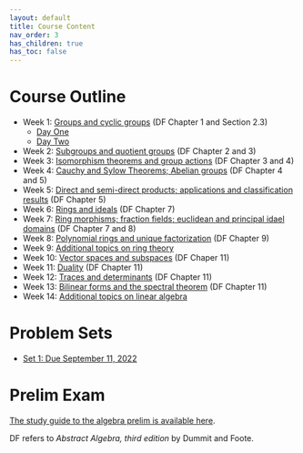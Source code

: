 ```yaml
---
layout: default
title: Course Content
nav_order: 3
has_children: true
has_toc: false
---
```

# Course Outline

- Week 1: [Groups and cyclic groups](01-groups.md) (DF Chapter 1 and Section 2.3)
    - [Day One](notes/One.md)
    - [Day Two](notes/Two.md)
- Week 2: [Subgroups and quotient groups](02-subgroups.md) (DF Chapter 2 and 3)
- Week 3: [Isomorphism theorems and group actions](03-isomorphisms.md) (DF Chapter 3 and 4)
- Week 4: [Cauchy and Sylow Theorems; Abelian groups](04-sylow.md) (DF Chapter 4 and 5)
- Week 5: [Direct and semi-direct products; applications and classification results](05-products.md) (DF Chapter 5)
- Week 6: [Rings and ideals](06-rings.md) (DF Chapter 7)
- Week 7: [Ring morphisms; fraction fields; euclidean and principal idael domains](07-pid.md) (DF Chapter 7 and 8)
- Week 8: [Polynomial rings and unique factorization](08-polynomials.md) (DF Chapter 9)
- Week 9: [Additional topics on ring theory](09-rings2.md)
- Week 10: [Vector spaces and subspaces](10-vectors.md) (DF Chaper 11)
- Week 11: [Duality](11-duality.md) (DF Chapter 11)
- Week 12: [Traces and determinants](12-determinants.md) (DF Chapter 11)
- Week 13: [Bilinear forms and the spectral theorem](13-spectral.md) (DF Chapter 11)
- Week 14: [Additional topics on linear algebra](14-linear2.md)

# Problem Sets

- [Set 1: Due September 11, 2022](problems/set1.md)


# Prelim Exam 

[The study guide to the algebra prelim is available here](https://math.uconn.edu/wp-content/uploads/sites/2511/2020/12/studyguidealg.pdf).

DF refers to *Abstract Algebra, third edition* by Dummit and Foote.
